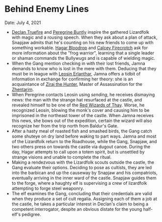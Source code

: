 # Behind Enemy Lines

Date: July 4, 2021

- [Declan Truefire](../Characters/Declan%20Truefire/%21index.md) and [Peregrine Buntly](../Characters/Peregrine%20Buntly/%21index.md) inspire the gathered Lizardfolk with magic and a rousing speech. When they ask about a plan of attack, Snapjaw admits that he's counting on his new friends to come up with something workable. [Hagar Bloodrop](../Characters/Hagar%20Bloodrop/%21index.md) and [Calcey Firecrotch](../Characters/Calcey%20Firecrotch/%21index.md) ask for more information about the "frog warrior", learning that a single leader or shaman commands the Bullywugs and is capable of wielding magic.
- When the Gang mention checking in with their lost friends, Jamna demands to know who is lost in the mere with them. Deducing that they must be in league with [Leosin Erlanthar](../npcs/Leosin%20Erlanthar.md), Jamna offers a tidbit of information in exchange for confirming her theory: she is an acquaintance of [Ziraj the Hunter](../npcs/Ziraj%20the%20Hunter.md), Master of Assassination for the [Zhentarim](../factions/Zhentarim.md).
- When Peregrine contacts Leosin using *sending*, he receives dismaying news: the man with the strange hat resurfaced at the castle, and revealed himself to be one of the [Red Wizards of Thay](../factions/Red%20Wizards%20of%20Thay.md). Worse, he recognized Leosin, blowing the monk's cover and causing him to be imprisoned in the northeast tower of the castle. When Jamna receives this news, she bows out of the expedition, certain the wizard will also recognize her from the trip north from Baldur's Gate.
- After a hasty meal of roasted fish and smashed birds, the Gang catch some shuteye on dry land before waking to part ways. Jamna and most of the Lizardfolk return to the Roadhouse, while the Gang, Snapjaw, and two others press on towards the castle via dugout canoe. During the day, Hagar attempts to call upon a totem spirit, but is unsettled by strange visions and unable to complete the ritual.
- Making a rendezvous with the Lizardfolk scouts outside the castle, the Gang evaluate their options. Deciding to pose as cultists, they are led into the barbican and up the causeway by Snapjaw and his compatriots, eventually arriving in the inner ward of the castle. Snapjaw guides them to the forge, where a haughty elf is supervising a crew of lizardfolk attempting to forge steel weaponry.
- The elf examines the Gang, concluding that their credentials are valid when they produce a set of cult regalia. Assigning each of them a job at the castle, he takes a particular interest in Declan's claim to being a competent interrogator, despite an obvious distate for the young half-elf's pedigree.